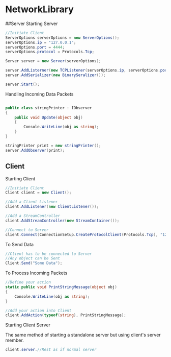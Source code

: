 # NetworkLibrary

##Server
Starting Server

```c#
//Initiate Client
ServerOptions serverOptions = new ServerOptions();
serverOptions.ip = "127.0.0.1";
serverOptions.port = 4444;
serverOptions.protocol = Protocols.Tcp;

Server server = new Server(serverOptions);

server.AddListerner(new TCPListener(serverOptions.ip, serverOptions.port));
server.AddSerializer(new BinarySeralizer());

server.Start();
```

Handling Incoming Data Packets
```c#

public class stringPrinter : IObserver
{
    public void Update(object obj)
    {
        Console.WriteLine(obj as string);
    }
}

stringPrinter print = new stringPrinter();
server.AddObserver(print);
```

## Client
Starting Client

```c#
//Initiate Client
Client client = new Client();

//Add a Client Listener
client.AddListener(new ClientListener());

//Add a StreamController
client.AddStreamController(new StreamContainer());

//Connect to Server
client.Connect(ConnectionSetup.CreateProtocolClient(Protocols.Tcp), "127.0.0.1", 4444, new BinarySeralizer());
```

To Send Data
```c#
//Client has to be connected to Server
//Any object can be Sent
Client.Send("Some Data");
```
To Process Incoming Packets

```c#
//Define your action
static public void PrintStringMessage(object obj)
{
    Console.WriteLine(obj as string);
}

//Add your action into Client
client.AddAction(typeof(string), PrintStringMessage);

```
Starting Client Server

The same method of starting a standalone server but using client's server member.
```c#
client.server.//Rest as if normal server
```


